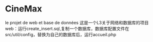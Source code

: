 # CineMax
le projet de web et base de données 
这是一个L3关于网络和数据库的项目
web：运行create_insert.sql,复制一个数据库，数据库配置文件在src/util/config，替换为自己的数据库后，运行accueil.php
